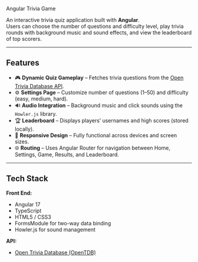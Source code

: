  Angular Trivia Game

An interactive trivia quiz application built with **Angular**.  
Users can choose the number of questions and difficulty level, play trivia rounds with background music and sound effects, and view the leaderboard of top scorers.  

---

##  Features

- 🎮 **Dynamic Quiz Gameplay** – Fetches trivia questions from the [Open Trivia Database API](https://opentdb.com/).
- ⚙️ **Settings Page** – Customize number of questions (1–50) and difficulty (easy, medium, hard).
- 🔊 **Audio Integration** – Background music and click sounds using the `Howler.js` library.
- 🏆 **Leaderboard** – Displays players’ usernames and high scores (stored locally).
- 📱 **Responsive Design** – Fully functional across devices and screen sizes.
- 🌐 **Routing** – Uses Angular Router for navigation between Home, Settings, Game, Results, and Leaderboard.

---

##  Tech Stack

**Front End:**  
- Angular 17  
- TypeScript  
- HTML5 / CSS3  
- FormsModule for two-way data binding  
- Howler.js for sound management  

**API:**  
- [Open Trivia Database (OpenTDB)](https://opentdb.com/api_config.php)



